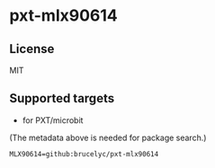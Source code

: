 # pxt-mlx90614

## License

MIT

## Supported targets

* for PXT/microbit

(The metadata above is needed for package search.)

```package
MLX90614=github:brucelyc/pxt-mlx90614
```
